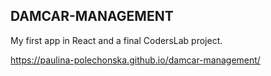 ## DAMCAR-MANAGEMENT

My first app in React and a final CodersLab project.

https://paulina-polechonska.github.io/damcar-management/

